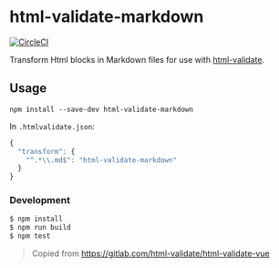 # html-validate-markdown

[![CircleCI](https://circleci.com/gh/OlofFredriksson/html-validate-markdown.svg?style=svg&circle-token=561e1c028dbdc112bf9928e54b67eab4c717e00e)](https://circleci.com/gh/OlofFredriksson/html-validate-markdown)

Transform Html blocks in Markdown files for use with [html-validate].

[html-validate]: https://www.npmjs.com/package/html-validate

## Usage

`npm install --save-dev html-validate-markdown`

In `.htmlvalidate.json`:

```js
{
  "transform": {
    "^.*\\.md$": "html-validate-markdown"
  }
}
```

### Development

```bash
$ npm install
$ npm run build
$ npm test
```

> Copied from
> https://gitlab.com/html-validate/html-validate-vue
